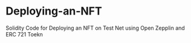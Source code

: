 # Deploying-an-NFT
Solidity Code for Deploying an NFT on Test Net using Open Zepplin and ERC 721 Toekn
